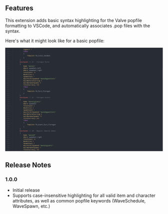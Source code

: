 ## Features

This extension adds basic syntax highlighting for the Valve popfile formatting to VSCode, and automatically associates .pop files with the syntax.

Here's what it might look like for a basic popfile:

![feature X](./images/preview.png)


## Release Notes

### 1.0.0

- Initial release
- Supports case-insensitive highlighting for all valid item and character attributes, as well as common popfile keywords (WaveSchedule, WaveSpawn, etc.)
